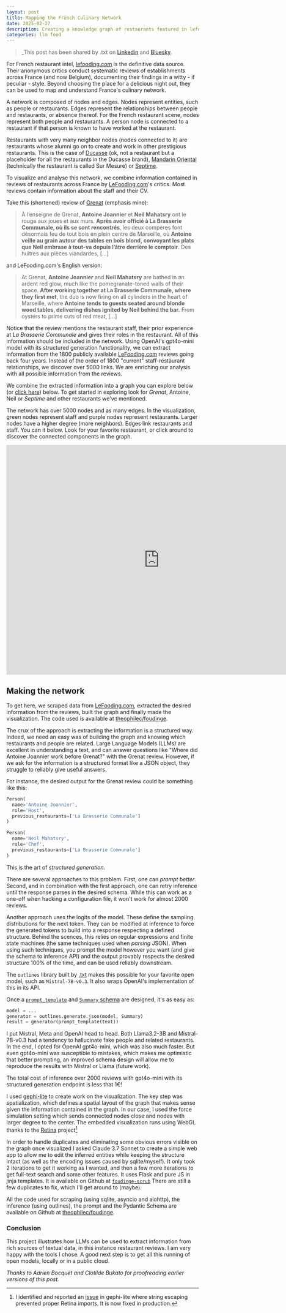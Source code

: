 ```yaml
---
layout: post
title: Mapping the French Culinary Network
date: 2025-02-27
description: Creating a knowledge graph of restaurants featured in lefooding.com reviews using `outlines` and `gpt4o-mini`.
categories: llm food
---
```


> _This post has been shared by .txt on [Linkedin](https://www.linkedin.com/posts/dottxt_heres-an-impressive-real-world-application-activity-7301322258201923584-01K5?utm_source=share&utm_medium=member_desktop&rcm=ACoAACOfhn4Byev3cgLMB0m80WAJqy6BUm_-NM4) and [Bluesky](https://bsky.app/profile/dottxtai.bsky.social/post/3ljb5a7hriq2y).

For French restaurant intel, [lefooding.com](https://lefooding.com) is the definitive data source. Their anonymous critics conduct systematic reviews of establishments across France (and now Belgium), documenting their findings in a witty - if peculiar - style. Beyond choosing the place for a delicious night out, they can be used to map and understand France's culinary network.

A network is composed of nodes and edges. Nodes represent entities, such as people or restaurants. Edges represent the relationships between people and restaurants, or absence thereof. For the French restaurant scene, nodes represent both people and restaurants. A person node is connected to a restaurant if that person is known to have worked at the restaurant.

Restaurants with very many neighbor nodes (nodes connected to it) are restaurants whose alumni go on to create and work in other prestigious restaurants. This is the case of [Ducasse](https://www.ducasse-paris.com/) (ok, not a restaurant but a placeholder for all the restaurants in the Ducasse brand), [Mandarin Oriental](https://www.mandarinoriental.com/fr) (technically the restaurant is called Sur Mesure) or [Septime](https://www.septime-charonne.fr/).

To visualize and analyse this network, we combine information contained in reviews of restaurants across France by [LeFooding.com](https://lefooding.com)'s critics. Most reviews contain information about the staff and their CV.

Take this (shortened) review of [Grenat](https://lefooding.com/restaurants/grenat) (emphasis mine):

> À l’enseigne de Grenat, **Antoine Joannier** et **Neil Mahatsry** ont le rouge aux joues et aux murs. **Après avoir officié à La Brasserie Communale, où ils se sont rencontrés**, les deux compères font désormais feu de tout bois en plein centre de Marseille, où **Antoine veille au grain autour des tables en bois blond, convoyant les plats que Neil embrase à tout-va depuis l’âtre derrière le comptoir**. Des huîtres aux pièces viandardes, [...]

and LeFooding.com's English version:

> At Grenat, **Antoine Joannier** and **Neil Mahatsry** are bathed in an ardent red glow, much like the pomegranate-toned walls of their space. **After working together at La Brasserie Communale, where they first met**, the duo is now firing on all cylinders in the heart of Marseille, where **Antoine tends to guests seated around blonde wood tables, delivering dishes ignited by Neil behind the bar.** From oysters to prime cuts of red meat, [...]

Notice that the review mentions the restaurant staff, their prior experience at _La Brasserie Communale_ and gives their roles in the restaurant. All of this information should be included in the network. Using OpenAI's gpt4o-mini model with its structured generation functionality, we can extract information from the 1800 publicly available [LeFooding.com](https://lefooding.com) reviews going back four years. Instead of the order of 1800 "current" staff-restaurant relationships, we discover over 5000 links. We are enriching our analysis with all possible information from the reviews.

We combine the extracted information into a graph you can explore below (or [click here](https://ouestware.gitlab.io/retina/1.0.0-beta.4/#/graph/?url=https%3A%2F%2Fgist.githubusercontent.com%2Ftheophilec%2F351f17ece36477bc48438d5ec6d14b5a%2Fraw%2Ffa85a89541c953e8f00d6774fe42f8c4bd30fa47%2Fgraph.gexf&r=x&sa=re&ca[]=t&ca[]=ra-s&st[]=u&st[]=re&ed=u)) below. To get started in exploring look for _Grenat_, Antoine, Neil or _Septime_ and other restaurants we've mentioned.

The network has over 5000 nodes and as many edges. In the visualization, green nodes represent staff and purple nodes represent restaurants. Larger nodes have a higher degree (more neighbors). Edges link restaurants and staff. You can  it below. Look for your favorite restaurant, or click around to discover the connected components in the graph.

<iframe
  width="800"
  height="600"
  src="https://ouestware.gitlab.io/retina/1.0.0-beta.4/#/embed/?url=https%3A%2F%2Fgist.githubusercontent.com%2Ftheophilec%2F351f17ece36477bc48438d5ec6d14b5a%2Fraw%2Ffa85a89541c953e8f00d6774fe42f8c4bd30fa47%2Fgraph.gexf&r=v&sa=re&ca[]=t&ca[]=ra-s&st[]=u&st[]=re&ed=u"
  frameBorder="0"
  title="Retina"
  allowFullScreen
></iframe>




## Making the network

To get here, we scraped data from [LeFooding.com](https://lefooding.com), extracted the desired information from the reviews, built the graph and finally made the visualization. The code used is available at [theophilec/foudinge](https://github.com/theophilec/foudinge).

The crux of the approach is extracting the information is a structured way. Indeed, we need an easy was of building the graph and knowing which restaurants and people are related. Large Language Models (LLMs) are excellent in understanding a text, and can answer questions like "Where did Antoine Joannier work before Grenat?" with the Grenat review. However, if we ask for the information is a structured format like a JSON object, they struggle to reliably give useful answers.

For instance, the desired output for the Grenat review could be something like this:
```python
Person(
  name='Antoine Joannier',
  role='Host',
  previous_restaurants=['La Brasserie Communale']
)

Person(
  name='Neil Mahatsry',
  role='Chef',
  previous_restaurants=['La Brasserie Communale']
)
```
This is the art of _structured generation_.

There are several approaches to this problem. First, one can _prompt better_. Second, and in combination with the first approach, one can retry inference until the response parses in the desired schema. While this can work as a one-off when hacking a configuration file, it won't work for almost 2000 reviews.

Another approach uses the logits of the model. These define the sampling distributions for the next token. They can be modified at inference to force the generated tokens to build into a response respecting a defined structure. Behind the scences, this relies on regular expressions and finite state machines (the same techniques used when _parsing_ JSON). When using such techniques, you prompt the model however you want (and give the schema to inference API) and the output provably respects the desired structure 100% of the time, and can be used reliably downstream.

The `outlines` library built by [.txt](https://dottxt.co/) makes this possible for your favorite open model, such as `Mistral-7B-v0.3`. It also wraps OpenAI's implementation of this in its API.

Once a [`prompt_template`](https://github.com/theophilec/foudinge/blob/main/foudinge/entities.py) and [`Summary` schema](https://github.com/theophilec/foudinge/blob/main/foudinge/entities.py) are designed, it's as easy as:

```python
model = ...
generator = outlines.generate.json(model, Summary)
result = generator(prompt_template(text))
```

I put Mistral, Meta and OpenAI head to head. Both Llama3.2-3B and Mistral-7B-v0.3 had a tendency to hallucinate fake people and related restaurants. In the end, I opted for OpenAI gpt4o-mini, which was also much faster. But even gpt4o-mini was susceptible to mistakes, which makes me optimistic that better prompting, an improved schema design will allow me to reproduce the results with Mistral or Llama (future work).

The total cost of inference over 2000 reviews with gpt4o-mini with its structured generation endpoint is less that 1€!


I used [gephi-lite](https://gephi.org/gephi-lite) to create work on the visualization. The key step was spatialization, which defines a spatial layout of the graph that makes sense given the information contained in the graph. In our case, I used the force simulation setting which sends connected nodes close and nodes with larger degree to the center. The embedded visualization runs using WebGL thanks to the [Retina](https://ouestware.gitlab.io/retina) project[^1]

In order to handle duplicates and eliminating some obvious errors visible on the graph once visualized I asked Claude 3.7 Sonnet to create a simple web app to allow me to edit the inferred entities while keeping the structure intact (as well as the encoding issues caused by sqlite/myself). It only took 2 iterations to get it working as I wanted, and then a few more iterations to get full-text search and some other features. It uses Flask and pure JS in jinja templates. It is available on Github at [`foudinge-scrub`](https://github.com/theophilec/foudinge-scrub) There are still a few duplicates to fix, which I'll get around to (maybe).

All the code used for scraping (using sqlite, asyncio and aiohttp), the inference (using outlines), the prompt and the Pydantic Schema are available on Github at [theophilec/foudinge](https://github.com/theophilec/foudinge).

### Conclusion

This project illustrates how LLMs can be used to extract information from rich sources of textual data, in this instance restaurant reviews. I am very happy with the tools I chose. A good next step is to get all this running of open models, locally or in a public cloud.


_Thanks to Adrien Bocquet and Clotilde Bukato for proofreading earlier versions of this post._


[^1]: I identified and reported an [issue](https://github.com/gephi/gephi-lite/issues/187) in gephi-lite where string escaping prevented proper Retina imports. It is now fixed in production.
